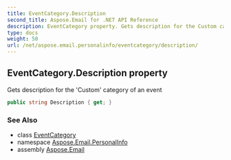 ```yaml
---
title: EventCategory.Description
second_title: Aspose.Email for .NET API Reference
description: EventCategory property. Gets description for the Custom category of an event
type: docs
weight: 50
url: /net/aspose.email.personalinfo/eventcategory/description/
---
```

## EventCategory.Description property

Gets description for the 'Custom' category of an event

```csharp
public string Description { get; }
```

### See Also

* class [EventCategory](../)
* namespace [Aspose.Email.PersonalInfo](../../eventcategory/)
* assembly [Aspose.Email](../../../)


